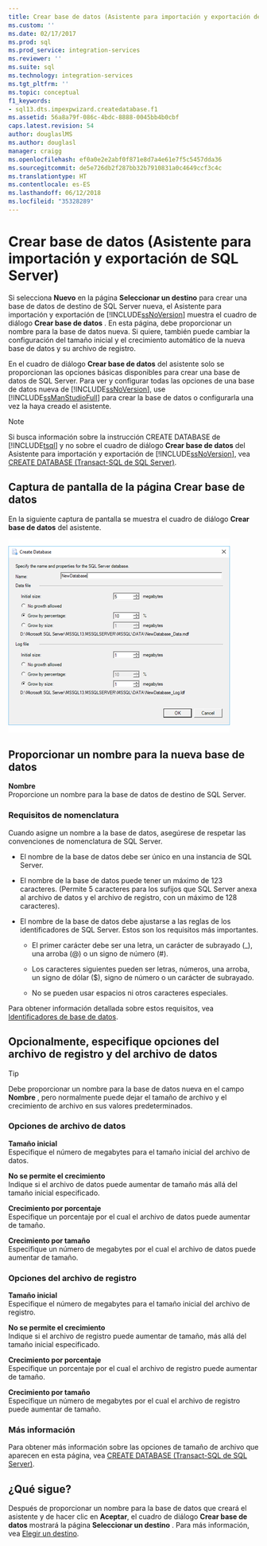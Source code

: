 ```yaml
---
title: Crear base de datos (Asistente para importación y exportación de SQL Server) | Microsoft Docs
ms.custom: ''
ms.date: 02/17/2017
ms.prod: sql
ms.prod_service: integration-services
ms.reviewer: ''
ms.suite: sql
ms.technology: integration-services
ms.tgt_pltfrm: ''
ms.topic: conceptual
f1_keywords:
- sql13.dts.impexpwizard.createdatabase.f1
ms.assetid: 56a8a79f-086c-4bdc-8888-0045bb4b0cbf
caps.latest.revision: 54
author: douglaslMS
ms.author: douglasl
manager: craigg
ms.openlocfilehash: ef0a0e2e2abf0f871e8d7a4e61e7f5c5457dda36
ms.sourcegitcommit: de5e726db2f287bb32b7910831a0c4649ccf3c4c
ms.translationtype: HT
ms.contentlocale: es-ES
ms.lasthandoff: 06/12/2018
ms.locfileid: "35328289"
---
```

# <a name="create-database-sql-server-import-and-export-wizard"></a>Crear base de datos (Asistente para importación y exportación de SQL Server)
Si selecciona **Nuevo** en la página **Seleccionar un destino** para crear una base de datos de destino de SQL Server nueva, el Asistente para importación y exportación de [!INCLUDE[ssNoVersion](../../includes/ssnoversion-md.md)] muestra el cuadro de diálogo **Crear base de datos** . En esta página, debe proporcionar un nombre para la base de datos nueva. Si quiere, también puede cambiar la configuración del tamaño inicial y el crecimiento automático de la nueva base de datos y su archivo de registro. 

En el cuadro de diálogo **Crear base de datos** del asistente solo se proporcionan las opciones básicas disponibles para crear una base de datos de SQL Server. Para ver y configurar todas las opciones de una base de datos nueva de [!INCLUDE[ssNoVersion](../../includes/ssnoversion-md.md)], use [!INCLUDE[ssManStudioFull](../../includes/ssmanstudiofull-md.md)] para crear la base de datos o configurarla una vez la haya creado el asistente. 

> [!NOTE]
> Si busca información sobre la instrucción CREATE DATABASE de [!INCLUDE[tsql](../../includes/tsql-md.md)] y no sobre el cuadro de diálogo **Crear base de datos** del Asistente para importación y exportación de [!INCLUDE[ssNoVersion](../../includes/ssnoversion-md.md)], vea [CREATE DATABASE &#40;Transact-SQL de SQL Server&#41;](../../t-sql/statements/create-database-sql-server-transact-sql.md).  

## <a name="screen-shot-of-the-create-database-page"></a>Captura de pantalla de la página Crear base de datos  
En la siguiente captura de pantalla se muestra el cuadro de diálogo **Crear base de datos** del asistente.  

![Página Crear base de datos del Asistente para importación y exportación](../../integration-services/import-export-data/media/create-database.png "Create database page of the Import and Export Wizard")  

## <a name="provide-a-name-for-the-new-database"></a>Proporcionar un nombre para la nueva base de datos  
**Nombre**  
 Proporcione un nombre para la base de datos de destino de SQL Server.
 
### <a name="naming-requirements"></a>Requisitos de nomenclatura
Cuando asigne un nombre a la base de datos, asegúrese de respetar las convenciones de nomenclatura de SQL Server.  
  
-   El nombre de la base de datos debe ser único en una instancia de SQL Server.  
  
-   El nombre de la base de datos puede tener un máximo de 123 caracteres. (Permite 5 caracteres para los sufijos que SQL Server anexa al archivo de datos y el archivo de registro, con un máximo de 128 caracteres).  
  
-   El nombre de la base de datos debe ajustarse a las reglas de los identificadores de SQL Server. Estos son los requisitos más importantes.  
  
    -   El primer carácter debe ser una letra, un carácter de subrayado (_), una arroba (@) o un signo de número (#).  
  
    -   Los caracteres siguientes pueden ser letras, números, una arroba, un signo de dólar ($), signo de número o un carácter de subrayado.  
  
    -   No se pueden usar espacios ni otros caracteres especiales.  
  
Para obtener información detallada sobre estos requisitos, vea [Identificadores de base de datos](../../relational-databases/databases/database-identifiers.md).  

## <a name="optionally-specify-data-file-and-log-file-options"></a>Opcionalmente, especifique opciones del archivo de registro y del archivo de datos

> [!TIP]
> Debe proporcionar un nombre para la base de datos nueva en el campo **Nombre** , pero normalmente puede dejar el tamaño de archivo y el crecimiento de archivo en sus valores predeterminados.

### <a name="data-file-options"></a>Opciones de archivo de datos  
 **Tamaño inicial**  
 Especifique el número de megabytes para el tamaño inicial del archivo de datos.  
  
 **No se permite el crecimiento**  
 Indique si el archivo de datos puede aumentar de tamaño más allá del tamaño inicial especificado.  
  
 **Crecimiento por porcentaje**  
 Especifique un porcentaje por el cual el archivo de datos puede aumentar de tamaño.  
  
 **Crecimiento por tamaño**  
 Especifique un número de megabytes por el cual el archivo de datos puede aumentar de tamaño.  
  
### <a name="log-file-options"></a>Opciones del archivo de registro  
 **Tamaño inicial**  
 Especifique el número de megabytes para el tamaño inicial del archivo de registro.  
  
 **No se permite el crecimiento**  
 Indique si el archivo de registro puede aumentar de tamaño, más allá del tamaño inicial especificado.  
  
 **Crecimiento por porcentaje**  
 Especifique un porcentaje por el cual el archivo de registro puede aumentar de tamaño.  
  
 **Crecimiento por tamaño**  
 Especifique un número de megabytes por el cual el archivo de registro puede aumentar de tamaño.  

### <a name="more-info"></a>Más información
Para obtener más información sobre las opciones de tamaño de archivo que aparecen en esta página, vea [CREATE DATABASE &#40;Transact-SQL de SQL Server&#41;](../../t-sql/statements/create-database-sql-server-transact-sql.md). 

## <a name="whats-next"></a>¿Qué sigue?  
 Después de proporcionar un nombre para la base de datos que creará el asistente y de hacer clic en **Aceptar**, el cuadro de diálogo **Crear base de datos** mostrará la página **Seleccionar un destino** . Para más información, vea [Elegir un destino](../../integration-services/import-export-data/choose-a-destination-sql-server-import-and-export-wizard.md).  

